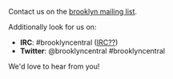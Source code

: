 
Contact us on the [brooklyn mailing list](https://mail-archives.apache.org/mod_mbox/incubator-brooklyn-dev/).

Additionally look for us on:

* **IRC**: #brooklyncentral ([IRC??](/meta/irc.html))
* **Twitter**: @brooklyncentral #brooklyncentral

We'd love to hear from you!